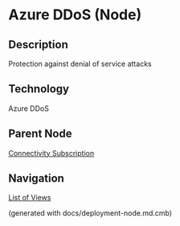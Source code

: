 # Azure DDoS (Node)
## Description
Protection against denial of service attacks

## Technology
Azure DDoS

## Parent Node
[Connectivity Subscription](../../../mybank/it-management/azure/connectivity-subscription.md)


## Navigation
[List of Views](../../../views.md)

(generated with docs/deployment-node.md.cmb)
